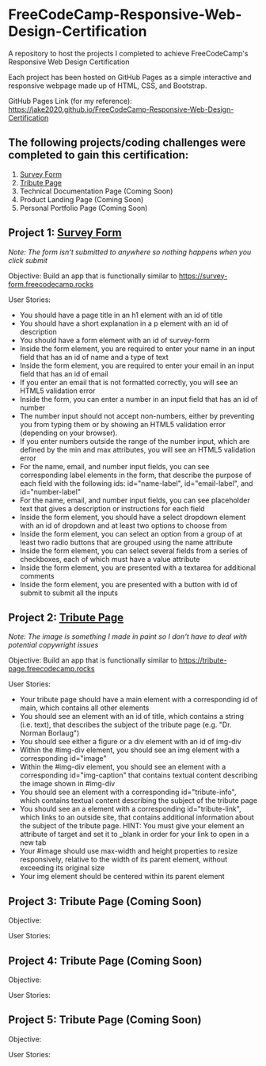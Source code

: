 # FreeCodeCamp-Responsive-Web-Design-Certification
A repository to host the projects I completed to achieve FreeCodeCamp's Responsive Web Design Certification

Each project has been hosted on GitHub Pages as a simple interactive and responsive webpage made up of HTML, CSS, and Bootstrap.

GitHub Pages Link (for my reference): https://jake2020.github.io/FreeCodeCamp-Responsive-Web-Design-Certification


## The following projects/coding challenges were completed to gain this certification:

1. [Survey Form](https://jake2020.github.io/FreeCodeCamp-Responsive-Web-Design-Certification/survey-form/survey-form.html)
2. [Tribute Page](https://jake2020.github.io/FreeCodeCamp-Responsive-Web-Design-Certification/tribute-page/tribute-page.html)
3. Technical Documentation Page (Coming Soon)
4. Product Landing Page (Coming Soon)
5. Personal Portfolio Page (Coming Soon)

## Project 1: [Survey Form](https://jake2020.github.io/FreeCodeCamp-Responsive-Web-Design-Certification/survey-form/survey-form.html)
*Note: The form isn't submitted to anywhere so nothing happens when you click submit*

Objective: Build an app that is functionally similar to https://survey-form.freecodecamp.rocks

User Stories:

- You should have a page title in an h1 element with an id of title
- You should have a short explanation in a p element with an id of description
- You should have a form element with an id of survey-form
- Inside the form element, you are required to enter your name in an input field that has an id of name and a type of text
- Inside the form element, you are required to enter your email in an input field that has an id of email
- If you enter an email that is not formatted correctly, you will see an HTML5 validation error
- Inside the form, you can enter a number in an input field that has an id of number
- The number input should not accept non-numbers, either by preventing you from typing them or by showing an HTML5 validation error (depending on your browser).
- If you enter numbers outside the range of the number input, which are defined by the min and max attributes, you will see an HTML5 validation error
- For the name, email, and number input fields, you can see corresponding label elements in the form, that describe the purpose of each field with the following ids: id="name-label", id="email-label", and id="number-label"
- For the name, email, and number input fields, you can see placeholder text that gives a description or instructions for each field
- Inside the form element, you should have a select dropdown element with an id of dropdown and at least two options to choose from
- Inside the form element, you can select an option from a group of at least two radio buttons that are grouped using the name attribute
- Inside the form element, you can select several fields from a series of checkboxes, each of which must have a value attribute
- Inside the form element, you are presented with a textarea for additional comments
- Inside the form element, you are presented with a button with id of submit to submit all the inputs

## Project 2: [Tribute Page](https://jake2020.github.io/FreeCodeCamp-Responsive-Web-Design-Certification/tribute-page/tribute-page.html)
*Note: The image is something I made in paint so I don't have to deal with potential copywright issues*

Objective: Build an app that is functionally similar to https://tribute-page.freecodecamp.rocks

User Stories:

- Your tribute page should have a main element with a corresponding id of main, which contains all other elements
- You should see an element with an id of title, which contains a string (i.e. text), that describes the subject of the tribute page (e.g. "Dr. Norman Borlaug")
- You should see either a figure or a div element with an id of img-div
- Within the #img-div element, you should see an img element with a corresponding id="image"
- Within the #img-div element, you should see an element with a corresponding id="img-caption" that contains textual content describing the image shown in #img-div
- You should see an element with a corresponding id="tribute-info", which contains textual content describing the subject of the tribute page
- You should see an a element with a corresponding id="tribute-link", which links to an outside site, that contains additional information about the subject of the tribute page. HINT: You must give your element an attribute of target and set it to _blank in order for your link to open in a new tab
- Your #image should use max-width and height properties to resize responsively, relative to the width of its parent element, without exceeding its original size
- Your img element should be centered within its parent element

## Project 3: Tribute Page (Coming Soon)

Objective:

User Stories:

## Project 4: Tribute Page (Coming Soon)

Objective:

User Stories:

## Project 5: Tribute Page (Coming Soon)

Objective:

User Stories:
